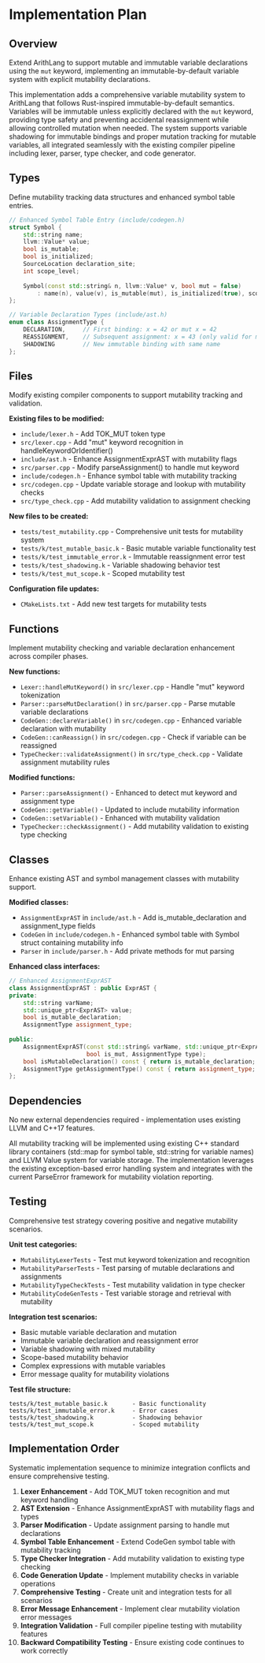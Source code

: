 # Implementation Plan

## Overview
Extend ArithLang to support mutable and immutable variable declarations using the `mut` keyword, implementing an immutable-by-default variable system with explicit mutability declarations.

This implementation adds a comprehensive variable mutability system to ArithLang that follows Rust-inspired immutable-by-default semantics. Variables will be immutable unless explicitly declared with the `mut` keyword, providing type safety and preventing accidental reassignment while allowing controlled mutation when needed. The system supports variable shadowing for immutable bindings and proper mutation tracking for mutable variables, all integrated seamlessly with the existing compiler pipeline including lexer, parser, type checker, and code generator.

## Types
Define mutability tracking data structures and enhanced symbol table entries.

```cpp
// Enhanced Symbol Table Entry (include/codegen.h)
struct Symbol {
    std::string name;
    llvm::Value* value;
    bool is_mutable;
    bool is_initialized;
    SourceLocation declaration_site;
    int scope_level;
    
    Symbol(const std::string& n, llvm::Value* v, bool mut = false) 
        : name(n), value(v), is_mutable(mut), is_initialized(true), scope_level(0) {}
};

// Variable Declaration Types (include/ast.h)
enum class AssignmentType {
    DECLARATION,     // First binding: x = 42 or mut x = 42
    REASSIGNMENT,    // Subsequent assignment: x = 43 (only valid for mutable)
    SHADOWING        // New immutable binding with same name
};
```

## Files
Modify existing compiler components to support mutability tracking and validation.

**Existing files to be modified:**
- `include/lexer.h` - Add TOK_MUT token type
- `src/lexer.cpp` - Add "mut" keyword recognition in handleKeywordOrIdentifier()
- `include/ast.h` - Enhance AssignmentExprAST with mutability flags
- `src/parser.cpp` - Modify parseAssignment() to handle mut keyword
- `include/codegen.h` - Enhance symbol table with mutability tracking
- `src/codegen.cpp` - Update variable storage and lookup with mutability checks
- `src/type_check.cpp` - Add mutability validation to assignment checking

**New files to be created:**
- `tests/test_mutability.cpp` - Comprehensive unit tests for mutability system
- `tests/k/test_mutable_basic.k` - Basic mutable variable functionality test
- `tests/k/test_immutable_error.k` - Immutable reassignment error test
- `tests/k/test_shadowing.k` - Variable shadowing behavior test
- `tests/k/test_mut_scope.k` - Scoped mutability test

**Configuration file updates:**
- `CMakeLists.txt` - Add new test targets for mutability tests

## Functions
Implement mutability checking and variable declaration enhancement across compiler phases.

**New functions:**
- `Lexer::handleMutKeyword()` in `src/lexer.cpp` - Handle "mut" keyword tokenization
- `Parser::parseMutDeclaration()` in `src/parser.cpp` - Parse mutable variable declarations
- `CodeGen::declareVariable()` in `src/codegen.cpp` - Enhanced variable declaration with mutability
- `CodeGen::canReassign()` in `src/codegen.cpp` - Check if variable can be reassigned
- `TypeChecker::validateAssignment()` in `src/type_check.cpp` - Validate assignment mutability rules

**Modified functions:**
- `Parser::parseAssignment()` - Enhanced to detect mut keyword and assignment type
- `CodeGen::getVariable()` - Updated to include mutability information
- `CodeGen::setVariable()` - Enhanced with mutability validation
- `TypeChecker::checkAssignment()` - Add mutability validation to existing type checking

## Classes
Enhance existing AST and symbol management classes with mutability support.

**Modified classes:**
- `AssignmentExprAST` in `include/ast.h` - Add is_mutable_declaration and assignment_type fields
- `CodeGen` in `include/codegen.h` - Enhanced symbol table with Symbol struct containing mutability info
- `Parser` in `include/parser.h` - Add private methods for mut parsing

**Enhanced class interfaces:**
```cpp
// Enhanced AssignmentExprAST
class AssignmentExprAST : public ExprAST {
private:
    std::string varName;
    std::unique_ptr<ExprAST> value;
    bool is_mutable_declaration;
    AssignmentType assignment_type;
    
public:
    AssignmentExprAST(const std::string& varName, std::unique_ptr<ExprAST> value, 
                      bool is_mut, AssignmentType type);
    bool isMutableDeclaration() const { return is_mutable_declaration; }
    AssignmentType getAssignmentType() const { return assignment_type; }
};
```

## Dependencies
No new external dependencies required - implementation uses existing LLVM and C++17 features.

All mutability tracking will be implemented using existing C++ standard library containers (std::map for symbol table, std::string for variable names) and LLVM Value system for variable storage. The implementation leverages the existing exception-based error handling system and integrates with the current ParseError framework for mutability violation reporting.

## Testing
Comprehensive test strategy covering positive and negative mutability scenarios.

**Unit test categories:**
- `MutabilityLexerTests` - Test mut keyword tokenization and recognition
- `MutabilityParserTests` - Test parsing of mutable declarations and assignments
- `MutabilityTypeCheckTests` - Test mutability validation in type checker
- `MutabilityCodeGenTests` - Test variable storage and retrieval with mutability

**Integration test scenarios:**
- Basic mutable variable declaration and mutation
- Immutable variable declaration and reassignment error
- Variable shadowing with mixed mutability
- Scope-based mutability behavior
- Complex expressions with mutable variables
- Error message quality for mutability violations

**Test file structure:**
```
tests/k/test_mutable_basic.k       - Basic functionality
tests/k/test_immutable_error.k     - Error cases  
tests/k/test_shadowing.k           - Shadowing behavior
tests/k/test_mut_scope.k           - Scoped mutability
```

## Implementation Order
Systematic implementation sequence to minimize integration conflicts and ensure comprehensive testing.

1. **Lexer Enhancement** - Add TOK_MUT token recognition and mut keyword handling
2. **AST Extension** - Enhance AssignmentExprAST with mutability flags and types  
3. **Parser Modification** - Update assignment parsing to handle mut declarations
4. **Symbol Table Enhancement** - Extend CodeGen symbol table with mutability tracking
5. **Type Checker Integration** - Add mutability validation to existing type checking
6. **Code Generation Update** - Implement mutability checks in variable operations
7. **Comprehensive Testing** - Create unit and integration tests for all scenarios
8. **Error Message Enhancement** - Implement clear mutability violation error messages
9. **Integration Validation** - Full compiler pipeline testing with mutability features
10. **Backward Compatibility Testing** - Ensure existing code continues to work correctly
